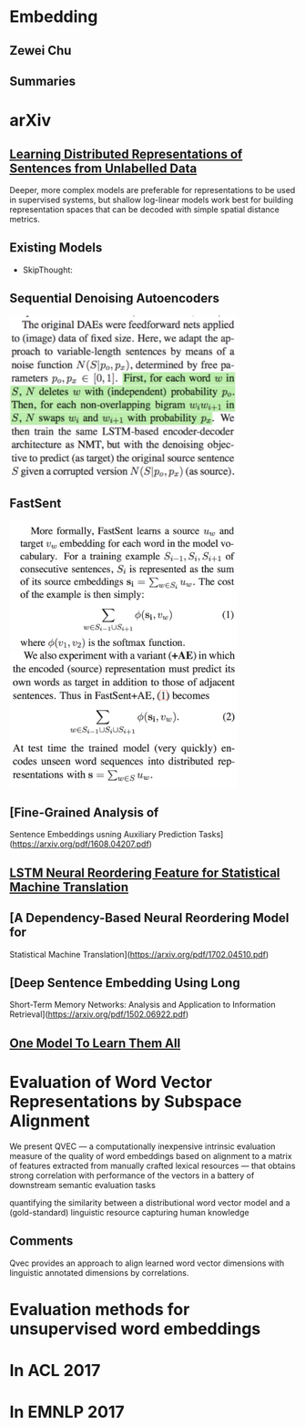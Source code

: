 
# Embedding

## Zewei Chu

## Summaries




# arXiv

## [Learning Distributed Representations of Sentences from Unlabelled Data](https://arxiv.org/abs/1602.03483)

Deeper, more complex models are preferable for representations to be used in supervised systems, but shallow log-linear models work best for building representation spaces that can be decoded with simple spatial distance metrics. 


## Existing Models

- SkipThought: 


## Sequential Denoising Autoencoders

<img src="emb_img/SDAE" width="400px" />



## FastSent

<img src="images/fastsent1.png" width="400px" />

<img src="images/fastsent2.png" width="400px" />


## [Fine-Grained Analysis of 
Sentence
Embeddings usning Auxiliary Prediction Tasks](https://arxiv.org/pdf/1608.04207.pdf)


## [LSTM Neural Reordering Feature for Statistical Machine Translation](http://www.aclweb.org/anthology/N16-1112)

## [A Dependency-Based Neural Reordering Model for
Statistical Machine Translation](https://arxiv.org/pdf/1702.04510.pdf)

## [Deep Sentence Embedding Using Long
Short-Term Memory Networks: Analysis and
Application to Information Retrieval](https://arxiv.org/pdf/1502.06922.pdf)

## [](https://openreview.net/pdf?id=S1AG8zYeg)

## [One Model To Learn Them All](https://arxiv.org/pdf/1706.05137.pdf)

# Evaluation of Word Vector Representations by Subspace Alignment

We present QVEC — a computationally inexpensive intrinsic evaluation measure of the quality of word embeddings based on alignment to a matrix of features extracted from manually crafted lexical resources — that obtains strong correlation with performance of the vectors in a battery of downstream semantic evaluation tasks

quantifying the similarity between a distributional word vector model and a (gold-standard) linguistic resource capturing human knowledge

## Comments
Qvec provides an approach to align learned word vector dimensions with linguistic annotated dimensions by correlations.

# Evaluation methods for unsupervised word embeddings



# In ACL 2017


# In EMNLP 2017







